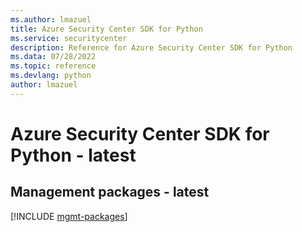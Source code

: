```yaml
---
ms.author: lmazuel
title: Azure Security Center SDK for Python
ms.service: securitycenter
description: Reference for Azure Security Center SDK for Python
ms.data: 07/28/2022
ms.topic: reference
ms.devlang: python
author: lmazuel
---
```

# Azure Security Center SDK for Python - latest

## Management packages - latest
[!INCLUDE [mgmt-packages](security-center-mgmt-index.md)]